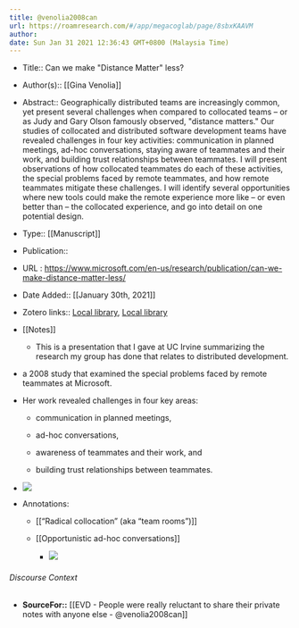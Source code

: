 ```yaml
---
title: @venolia2008can
url: https://roamresearch.com/#/app/megacoglab/page/8sbxKAAVM
author: 
date: Sun Jan 31 2021 12:36:43 GMT+0800 (Malaysia Time)
---
```


- Title:: Can we make "Distance Matter" less?
- Author(s):: [[Gina Venolia]]
- Abstract:: Geographically distributed teams are increasingly common, yet present several challenges when compared to collocated teams – or as Judy and Gary Olson famously observed, "distance matters." Our studies of collocated and distributed software development teams have revealed challenges in four key activities: communication in planned meetings, ad-hoc conversations, staying aware of teammates and their work, and building trust relationships between teammates. I will present observations of how collocated teammates do each of these activities, the special problems faced by remote teammates, and how remote teammates mitigate these challenges. I will identify several opportunities where new tools could make the remote experience more like – or even better than – the collocated experience, and go into detail on one potential design.
- Type:: [[Manuscript]]
- Publication::
- URL : https://www.microsoft.com/en-us/research/publication/can-we-make-distance-matter-less/
- Date Added:: [[January 30th, 2021]]
- Zotero links:: [Local library](zotero://select/groups/2451508/items/IBA8V8R4), [Local library](https://www.zotero.org/groups/2451508/items/IBA8V8R4)
- [[Notes]]

    - This is a presentation that I gave at UC Irvine summarizing the research my group has done that relates to distributed development.
- a 2008 study that examined the special problems faced by remote teammates at Microsoft.
- Her work revealed challenges in four key areas:

    - communication in planned meetings,

    - ad-hoc conversations,

    - awareness of teammates and their work, and

    - building trust relationships between teammates.
- ![](https://firebasestorage.googleapis.com/v0/b/firescript-577a2.appspot.com/o/imgs%2Fapp%2Fmegacoglab%2FaIZnOG7TYW.png?alt=media&token=f59d0401-69ad-4293-9c3c-a9064c3c052f)
- Annotations:

    - [[“Radical collocation” (aka “team rooms”)]]

    - [[Opportunistic ad-hoc conversations]]

        - ![](https://firebasestorage.googleapis.com/v0/b/firescript-577a2.appspot.com/o/imgs%2Fapp%2Fmegacoglab%2FY5sGAkP_Gt.png?alt=media&token=b957a9e1-1124-4dac-898a-ca42586fe736)

###### Discourse Context

- **SourceFor::** [[EVD - People were really reluctant to share their private notes with anyone else - @venolia2008can]]
